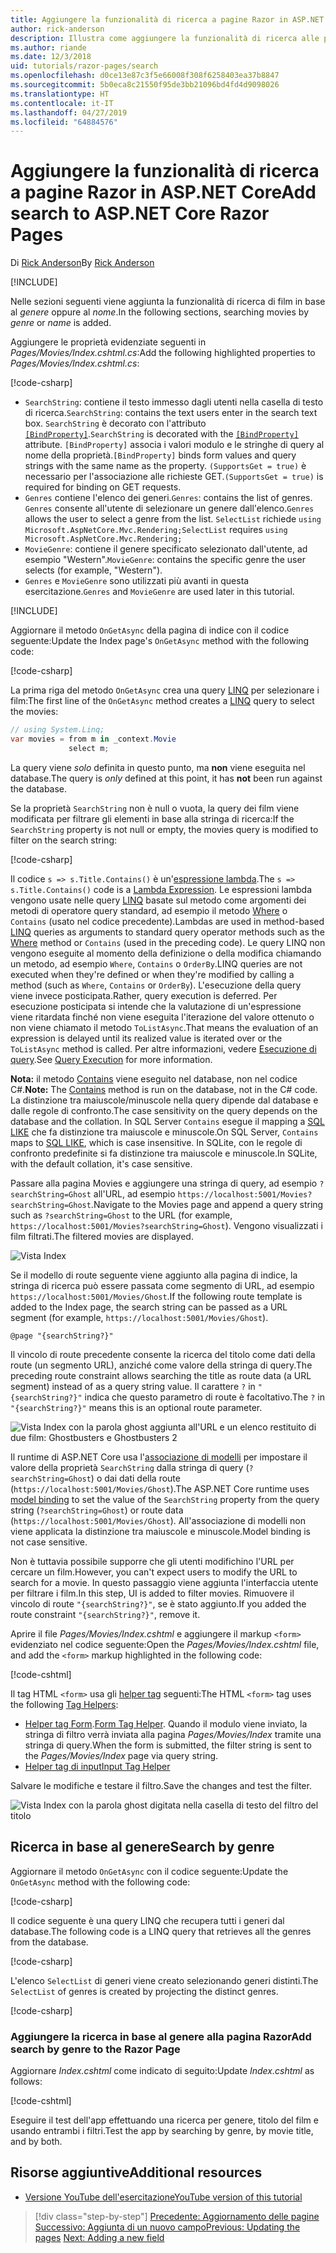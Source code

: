 ```yaml
---
title: Aggiungere la funzionalità di ricerca a pagine Razor in ASP.NET Core
author: rick-anderson
description: Illustra come aggiungere la funzionalità di ricerca alle pagine Razor di ASP.NET Core
ms.author: riande
ms.date: 12/3/2018
uid: tutorials/razor-pages/search
ms.openlocfilehash: d0ce13e87c3f5e66008f308f6258403ea37b8847
ms.sourcegitcommit: 5b0eca8c21550f95de3bb21096bd4fd4d9098026
ms.translationtype: HT
ms.contentlocale: it-IT
ms.lasthandoff: 04/27/2019
ms.locfileid: "64884576"
---
```

# <a name="add-search-to-aspnet-core-razor-pages"></a><span data-ttu-id="3cfb5-103">Aggiungere la funzionalità di ricerca a pagine Razor in ASP.NET Core</span><span class="sxs-lookup"><span data-stu-id="3cfb5-103">Add search to ASP.NET Core Razor Pages</span></span>

<span data-ttu-id="3cfb5-104">Di [Rick Anderson](https://twitter.com/RickAndMSFT)</span><span class="sxs-lookup"><span data-stu-id="3cfb5-104">By [Rick Anderson](https://twitter.com/RickAndMSFT)</span></span>

[!INCLUDE[](~/includes/rp/download.md)]

<span data-ttu-id="3cfb5-105">Nelle sezioni seguenti viene aggiunta la funzionalità di ricerca di film in base al *genere* oppure al *nome*.</span><span class="sxs-lookup"><span data-stu-id="3cfb5-105">In the following sections, searching movies by *genre* or *name* is added.</span></span>

<span data-ttu-id="3cfb5-106">Aggiungere le proprietà evidenziate seguenti in *Pages/Movies/Index.cshtml.cs*:</span><span class="sxs-lookup"><span data-stu-id="3cfb5-106">Add the following highlighted properties to *Pages/Movies/Index.cshtml.cs*:</span></span>

[!code-csharp[](razor-pages-start/sample/RazorPagesMovie22/Pages/Movies/Index.cshtml.cs?name=snippet_newProps&highlight=11-999)]

* <span data-ttu-id="3cfb5-107">`SearchString`: contiene il testo immesso dagli utenti nella casella di testo di ricerca.</span><span class="sxs-lookup"><span data-stu-id="3cfb5-107">`SearchString`: contains the text users enter in the search text box.</span></span> <span data-ttu-id="3cfb5-108">`SearchString` è decorato con l'attributo [`[BindProperty]`](/dotnet/api/microsoft.aspnetcore.mvc.bindpropertyattribute).</span><span class="sxs-lookup"><span data-stu-id="3cfb5-108">`SearchString` is decorated with the [`[BindProperty]`](/dotnet/api/microsoft.aspnetcore.mvc.bindpropertyattribute) attribute.</span></span> <span data-ttu-id="3cfb5-109">`[BindProperty]` associa i valori modulo e le stringhe di query al nome della proprietà.</span><span class="sxs-lookup"><span data-stu-id="3cfb5-109">`[BindProperty]` binds form values and query strings with the same name as the property.</span></span> <span data-ttu-id="3cfb5-110">`(SupportsGet = true)` è necessario per l'associazione alle richieste GET.</span><span class="sxs-lookup"><span data-stu-id="3cfb5-110">`(SupportsGet = true)` is required for binding on GET requests.</span></span>
* <span data-ttu-id="3cfb5-111">`Genres` contiene l'elenco dei generi.</span><span class="sxs-lookup"><span data-stu-id="3cfb5-111">`Genres`: contains the list of genres.</span></span> <span data-ttu-id="3cfb5-112">`Genres` consente all'utente di selezionare un genere dall'elenco.</span><span class="sxs-lookup"><span data-stu-id="3cfb5-112">`Genres` allows the user to select a genre from the list.</span></span> <span data-ttu-id="3cfb5-113">`SelectList` richiede `using Microsoft.AspNetCore.Mvc.Rendering;`</span><span class="sxs-lookup"><span data-stu-id="3cfb5-113">`SelectList` requires `using Microsoft.AspNetCore.Mvc.Rendering;`</span></span>
* <span data-ttu-id="3cfb5-114">`MovieGenre`: contiene il genere specificato selezionato dall'utente, ad esempio "Western".</span><span class="sxs-lookup"><span data-stu-id="3cfb5-114">`MovieGenre`: contains the specific genre the user selects (for example, "Western").</span></span>
* <span data-ttu-id="3cfb5-115">`Genres` e `MovieGenre` sono utilizzati più avanti in questa esercitazione.</span><span class="sxs-lookup"><span data-stu-id="3cfb5-115">`Genres` and `MovieGenre` are used later in this tutorial.</span></span>

[!INCLUDE[](~/includes/bind-get.md)]

<span data-ttu-id="3cfb5-116">Aggiornare il metodo `OnGetAsync` della pagina di indice con il codice seguente:</span><span class="sxs-lookup"><span data-stu-id="3cfb5-116">Update the Index page's `OnGetAsync` method with the following code:</span></span>

[!code-csharp[](razor-pages-start/sample/RazorPagesMovie22/Pages/Movies/Index.cshtml.cs?name=snippet_1stSearch)]

<span data-ttu-id="3cfb5-117">La prima riga del metodo `OnGetAsync` crea una query [LINQ](/dotnet/csharp/programming-guide/concepts/linq/) per selezionare i film:</span><span class="sxs-lookup"><span data-stu-id="3cfb5-117">The first line of the `OnGetAsync` method creates a [LINQ](/dotnet/csharp/programming-guide/concepts/linq/) query to select the movies:</span></span>

```csharp
// using System.Linq;
var movies = from m in _context.Movie
             select m;
```

<span data-ttu-id="3cfb5-118">La query viene *solo* definita in questo punto, ma **non** viene eseguita nel database.</span><span class="sxs-lookup"><span data-stu-id="3cfb5-118">The query is *only* defined at this point, it has **not** been run against the database.</span></span>

<span data-ttu-id="3cfb5-119">Se la proprietà `SearchString` non è null o vuota, la query dei film viene modificata per filtrare gli elementi in base alla stringa di ricerca:</span><span class="sxs-lookup"><span data-stu-id="3cfb5-119">If the `SearchString` property is not null or empty, the movies query is modified to filter on the search string:</span></span>

[!code-csharp[](razor-pages-start/sample/RazorPagesMovie22/Pages/Movies/Index.cshtml.cs?name=snippet_SearchNull)]

<span data-ttu-id="3cfb5-120">Il codice `s => s.Title.Contains()` è un'[espressione lambda](/dotnet/csharp/programming-guide/statements-expressions-operators/lambda-expressions).</span><span class="sxs-lookup"><span data-stu-id="3cfb5-120">The `s => s.Title.Contains()` code is a [Lambda Expression](/dotnet/csharp/programming-guide/statements-expressions-operators/lambda-expressions).</span></span> <span data-ttu-id="3cfb5-121">Le espressioni lambda vengono usate nelle query [LINQ](/dotnet/csharp/programming-guide/concepts/linq/) basate sul metodo come argomenti dei metodi di operatore query standard, ad esempio il metodo [Where](/dotnet/csharp/programming-guide/concepts/linq/query-syntax-and-method-syntax-in-linq) o `Contains` (usato nel codice precedente).</span><span class="sxs-lookup"><span data-stu-id="3cfb5-121">Lambdas are used in method-based [LINQ](/dotnet/csharp/programming-guide/concepts/linq/) queries as arguments to standard query operator methods such as the [Where](/dotnet/csharp/programming-guide/concepts/linq/query-syntax-and-method-syntax-in-linq) method or `Contains` (used in the preceding code).</span></span> <span data-ttu-id="3cfb5-122">Le query LINQ non vengono eseguite al momento della definizione o della modifica chiamando un metodo, ad esempio `Where`, `Contains` o `OrderBy`.</span><span class="sxs-lookup"><span data-stu-id="3cfb5-122">LINQ queries are not executed when they're defined or when they're modified by calling a method (such as `Where`, `Contains`  or `OrderBy`).</span></span> <span data-ttu-id="3cfb5-123">L'esecuzione della query viene invece posticipata.</span><span class="sxs-lookup"><span data-stu-id="3cfb5-123">Rather, query execution is deferred.</span></span> <span data-ttu-id="3cfb5-124">Per esecuzione posticipata si intende che la valutazione di un'espressione viene ritardata finché non viene eseguita l'iterazione del valore ottenuto o non viene chiamato il metodo `ToListAsync`.</span><span class="sxs-lookup"><span data-stu-id="3cfb5-124">That means the evaluation of an expression is delayed until its realized value is iterated over or the `ToListAsync` method is called.</span></span> <span data-ttu-id="3cfb5-125">Per altre informazioni, vedere [Esecuzione di query](/dotnet/framework/data/adonet/ef/language-reference/query-execution).</span><span class="sxs-lookup"><span data-stu-id="3cfb5-125">See [Query Execution](/dotnet/framework/data/adonet/ef/language-reference/query-execution) for more information.</span></span>

<span data-ttu-id="3cfb5-126">**Nota:** il metodo [Contains](/dotnet/api/system.data.objects.dataclasses.entitycollection-1.contains) viene eseguito nel database, non nel codice C#.</span><span class="sxs-lookup"><span data-stu-id="3cfb5-126">**Note:** The [Contains](/dotnet/api/system.data.objects.dataclasses.entitycollection-1.contains) method is run on the database, not in the C# code.</span></span> <span data-ttu-id="3cfb5-127">La distinzione tra maiuscole/minuscole nella query dipende dal database e dalle regole di confronto.</span><span class="sxs-lookup"><span data-stu-id="3cfb5-127">The case sensitivity on the query depends on the database and the collation.</span></span> <span data-ttu-id="3cfb5-128">In SQL Server `Contains` esegue il mapping a [SQL LIKE](/sql/t-sql/language-elements/like-transact-sql) che fa distinzione tra maiuscole e minuscole.</span><span class="sxs-lookup"><span data-stu-id="3cfb5-128">On SQL Server, `Contains` maps to [SQL LIKE](/sql/t-sql/language-elements/like-transact-sql), which is case insensitive.</span></span> <span data-ttu-id="3cfb5-129">In SQLite, con le regole di confronto predefinite si fa distinzione tra maiuscole e minuscole.</span><span class="sxs-lookup"><span data-stu-id="3cfb5-129">In SQLite, with the default collation, it's case sensitive.</span></span>

<span data-ttu-id="3cfb5-130">Passare alla pagina Movies e aggiungere una stringa di query, ad esempio `?searchString=Ghost` all'URL, ad esempio `https://localhost:5001/Movies?searchString=Ghost`.</span><span class="sxs-lookup"><span data-stu-id="3cfb5-130">Navigate to the Movies page and append a query string such as `?searchString=Ghost` to the URL (for example, `https://localhost:5001/Movies?searchString=Ghost`).</span></span> <span data-ttu-id="3cfb5-131">Vengono visualizzati i film filtrati.</span><span class="sxs-lookup"><span data-stu-id="3cfb5-131">The filtered movies are displayed.</span></span>

![Vista Index](search/_static/ghost.png)

<span data-ttu-id="3cfb5-133">Se il modello di route seguente viene aggiunto alla pagina di indice, la stringa di ricerca può essere passata come segmento di URL, ad esempio `https://localhost:5001/Movies/Ghost`.</span><span class="sxs-lookup"><span data-stu-id="3cfb5-133">If the following route template is added to the Index page, the search string can be passed as a URL segment (for example, `https://localhost:5001/Movies/Ghost`).</span></span>

```cshtml
@page "{searchString?}"
```

<span data-ttu-id="3cfb5-134">Il vincolo di route precedente consente la ricerca del titolo come dati della route (un segmento URL), anziché come valore della stringa di query.</span><span class="sxs-lookup"><span data-stu-id="3cfb5-134">The preceding route constraint allows searching the title as route data (a URL segment) instead of as a query string value.</span></span>  <span data-ttu-id="3cfb5-135">Il carattere `?` in `"{searchString?}"` indica che questo parametro di route è facoltativo.</span><span class="sxs-lookup"><span data-stu-id="3cfb5-135">The `?` in `"{searchString?}"` means this is an optional route parameter.</span></span>

![Vista Index con la parola ghost aggiunta all'URL e un elenco restituito di due film: Ghostbusters e Ghostbusters 2](search/_static/g2.png)

<span data-ttu-id="3cfb5-137">Il runtime di ASP.NET Core usa l'[associazione di modelli](xref:mvc/models/model-binding) per impostare il valore della proprietà `SearchString` dalla stringa di query (`?searchString=Ghost`) o dai dati della route (`https://localhost:5001/Movies/Ghost`).</span><span class="sxs-lookup"><span data-stu-id="3cfb5-137">The ASP.NET Core runtime uses [model binding](xref:mvc/models/model-binding) to set the value of the `SearchString` property from the query string (`?searchString=Ghost`) or route data (`https://localhost:5001/Movies/Ghost`).</span></span> <span data-ttu-id="3cfb5-138">All'associazione di modelli non viene applicata la distinzione tra maiuscole e minuscole.</span><span class="sxs-lookup"><span data-stu-id="3cfb5-138">Model binding is not case sensitive.</span></span>

<span data-ttu-id="3cfb5-139">Non è tuttavia possibile supporre che gli utenti modifichino l'URL per cercare un film.</span><span class="sxs-lookup"><span data-stu-id="3cfb5-139">However, you can't expect users to modify the URL to search for a movie.</span></span> <span data-ttu-id="3cfb5-140">In questo passaggio viene aggiunta l'interfaccia utente per filtrare i film.</span><span class="sxs-lookup"><span data-stu-id="3cfb5-140">In this step, UI is added to filter movies.</span></span> <span data-ttu-id="3cfb5-141">Rimuovere il vincolo di route `"{searchString?}"`, se è stato aggiunto.</span><span class="sxs-lookup"><span data-stu-id="3cfb5-141">If you added the route constraint `"{searchString?}"`, remove it.</span></span>

<span data-ttu-id="3cfb5-142">Aprire il file *Pages/Movies/Index.cshtml* e aggiungere il markup `<form>` evidenziato nel codice seguente:</span><span class="sxs-lookup"><span data-stu-id="3cfb5-142">Open the *Pages/Movies/Index.cshtml* file, and add the `<form>` markup highlighted in the following code:</span></span>

[!code-cshtml[](razor-pages-start/sample/RazorPagesMovie22/Pages/Movies/Index2.cshtml?highlight=14-19&range=1-22)]

<span data-ttu-id="3cfb5-143">Il tag HTML `<form>` usa gli [helper tag](xref:mvc/views/tag-helpers/intro) seguenti:</span><span class="sxs-lookup"><span data-stu-id="3cfb5-143">The HTML `<form>` tag uses the following [Tag Helpers](xref:mvc/views/tag-helpers/intro):</span></span>

* <span data-ttu-id="3cfb5-144">[Helper tag Form](xref:mvc/views/working-with-forms#the-form-tag-helper).</span><span class="sxs-lookup"><span data-stu-id="3cfb5-144">[Form Tag Helper](xref:mvc/views/working-with-forms#the-form-tag-helper).</span></span> <span data-ttu-id="3cfb5-145">Quando il modulo viene inviato, la stringa di filtro verrà inviata alla pagina *Pages/Movies/Index* tramite una stringa di query.</span><span class="sxs-lookup"><span data-stu-id="3cfb5-145">When the form is submitted, the filter string is sent to the *Pages/Movies/Index* page via query string.</span></span>
* [<span data-ttu-id="3cfb5-146">Helper tag di input</span><span class="sxs-lookup"><span data-stu-id="3cfb5-146">Input Tag Helper</span></span>](xref:mvc/views/working-with-forms#the-input-tag-helper)

<span data-ttu-id="3cfb5-147">Salvare le modifiche e testare il filtro.</span><span class="sxs-lookup"><span data-stu-id="3cfb5-147">Save the changes and test the filter.</span></span>

![Vista Index con la parola ghost digitata nella casella di testo del filtro del titolo](search/_static/filter.png)

## <a name="search-by-genre"></a><span data-ttu-id="3cfb5-149">Ricerca in base al genere</span><span class="sxs-lookup"><span data-stu-id="3cfb5-149">Search by genre</span></span>

<span data-ttu-id="3cfb5-150">Aggiornare il metodo `OnGetAsync` con il codice seguente:</span><span class="sxs-lookup"><span data-stu-id="3cfb5-150">Update the `OnGetAsync` method with the following code:</span></span>

[!code-csharp[](razor-pages-start/sample/RazorPagesMovie22/Pages/Movies/Index.cshtml.cs?name=snippet_SearchGenre)]

<span data-ttu-id="3cfb5-151">Il codice seguente è una query LINQ che recupera tutti i generi dal database.</span><span class="sxs-lookup"><span data-stu-id="3cfb5-151">The following code is a LINQ query that retrieves all the genres from the database.</span></span>

[!code-csharp[](razor-pages-start/sample/RazorPagesMovie22/Pages/Movies/Index.cshtml.cs?name=snippet_LINQ)]

<span data-ttu-id="3cfb5-152">L'elenco `SelectList` di generi viene creato selezionando generi distinti.</span><span class="sxs-lookup"><span data-stu-id="3cfb5-152">The `SelectList` of genres is created by projecting the distinct genres.</span></span>

[!code-csharp[](razor-pages-start/sample/RazorPagesMovie22/Pages/Movies/Index.cshtml.cs?name=snippet_SelectList)]

### <a name="add-search-by-genre-to-the-razor-page"></a><span data-ttu-id="3cfb5-153">Aggiungere la ricerca in base al genere alla pagina Razor</span><span class="sxs-lookup"><span data-stu-id="3cfb5-153">Add search by genre to the Razor Page</span></span>

<span data-ttu-id="3cfb5-154">Aggiornare *Index.cshtml* come indicato di seguito:</span><span class="sxs-lookup"><span data-stu-id="3cfb5-154">Update *Index.cshtml* as follows:</span></span>

[!code-cshtml[](razor-pages-start/sample/RazorPagesMovie22/Pages/Movies/IndexFormGenreNoRating.cshtml?highlight=16-18&range=1-26)]

<span data-ttu-id="3cfb5-155">Eseguire il test dell'app effettuando una ricerca per genere, titolo del film e usando entrambi i filtri.</span><span class="sxs-lookup"><span data-stu-id="3cfb5-155">Test the app by searching by genre, by movie title, and by both.</span></span>

## <a name="additional-resources"></a><span data-ttu-id="3cfb5-156">Risorse aggiuntive</span><span class="sxs-lookup"><span data-stu-id="3cfb5-156">Additional resources</span></span>

* [<span data-ttu-id="3cfb5-157">Versione YouTube dell'esercitazione</span><span class="sxs-lookup"><span data-stu-id="3cfb5-157">YouTube version of this tutorial</span></span>](https://youtu.be/4B6pHtdyo08)

> [!div class="step-by-step"]
> <span data-ttu-id="3cfb5-158">[Precedente: Aggiornamento delle pagine](xref:tutorials/razor-pages/da1)
> [Successivo: Aggiunta di un nuovo campo](xref:tutorials/razor-pages/new-field)</span><span class="sxs-lookup"><span data-stu-id="3cfb5-158">[Previous: Updating the pages](xref:tutorials/razor-pages/da1)
[Next: Adding a new field](xref:tutorials/razor-pages/new-field)</span></span>
